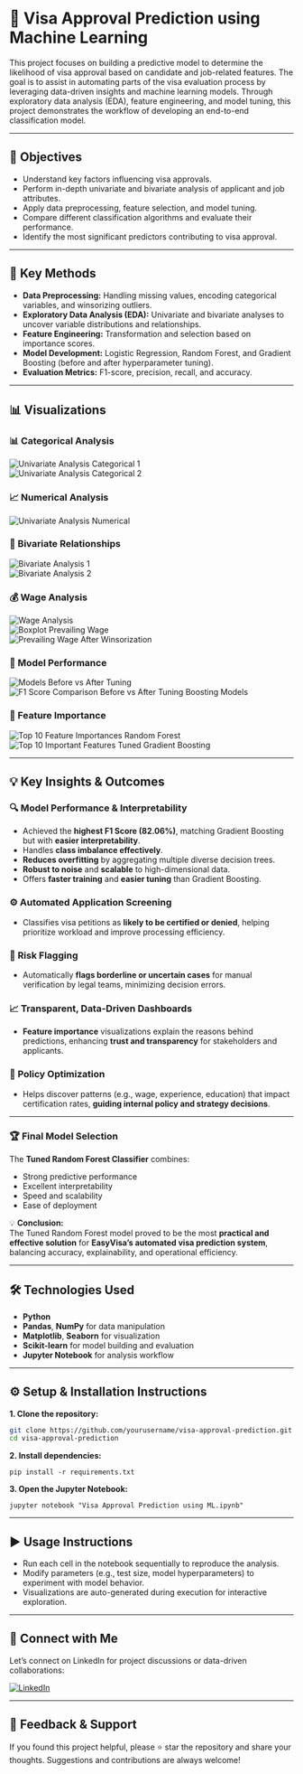 # 🧠 Visa Approval Prediction using Machine Learning

This project focuses on building a predictive model to determine the likelihood of visa approval based on candidate and job-related features. The goal is to assist in automating parts of the visa evaluation process by leveraging data-driven insights and machine learning models. Through exploratory data analysis (EDA), feature engineering, and model tuning, this project demonstrates the workflow of developing an end-to-end classification model.

---

## 🎯 Objectives
- Understand key factors influencing visa approvals.
- Perform in-depth univariate and bivariate analysis of applicant and job attributes.
- Apply data preprocessing, feature selection, and model tuning.
- Compare different classification algorithms and evaluate their performance.
- Identify the most significant predictors contributing to visa approval.

---

## 🧩 Key Methods
- **Data Preprocessing:** Handling missing values, encoding categorical variables, and winsorizing outliers.  
- **Exploratory Data Analysis (EDA):** Univariate and bivariate analyses to uncover variable distributions and relationships.  
- **Feature Engineering:** Transformation and selection based on importance scores.  
- **Model Development:** Logistic Regression, Random Forest, and Gradient Boosting (before and after hyperparameter tuning).  
- **Evaluation Metrics:** F1-score, precision, recall, and accuracy.

---

## 📊 Visualizations

### 📊 Categorical Analysis
![Univariate Analysis Categorical 1](images/Univariate%20Analysis%20Categorical%201.png)  
![Univariate Analysis Categorical 2](images/Univariate%20Analysis%20Categorical%202.png)  

### 📈 Numerical Analysis
![Univariate Analysis Numerical](images/Univariate%20Analysis%20Numerical.png)

### 🔄 Bivariate Relationships
![Bivariate Analysis 1](images/Bivariate%20Analysis%201.png)  
![Bivariate Analysis 2](images/Bivariate%20Analysis%202.png)  

### 💰 Wage Analysis
![Wage Analysis](images/Wage%20Analysis.png)  
![Boxplot Prevailing Wage](images/Boxplot%20-%20Prevailing%20Wage.png)  
![Prevailing Wage After Winsorization](images/Prevailing%20Wage%20After%20Winsorization.png)  

### 🤖 Model Performance
![Models Before vs After Tuning](images/Models%20-%20Before%20vs%20After%20Tuning.png)
![F1 Score Comparison Before vs After Tuning Boosting Models](images/F1%20Score%20Comparison%20Before%20vs.%20After%20Tuning%20(Boosting%20Models).png)  

### 🌟 Feature Importance
![Top 10 Feature Importances Random Forest](images/Top%2010%20Feature%20Importances%20(Random%20Forest).png)  
![Top 10 Important Features Tuned Gradient Boosting](images/Top%2010%20Important%20Features%20-%20Tuned%20Gradient%20Boosting.png)  

---

## 💡 Key Insights & Outcomes

### 🔍 Model Performance & Interpretability
- Achieved the **highest F1 Score (82.06%)**, matching Gradient Boosting but with **easier interpretability**.  
- Handles **class imbalance effectively**.  
- **Reduces overfitting** by aggregating multiple diverse decision trees.  
- **Robust to noise** and **scalable** to high-dimensional data.  
- Offers **faster training** and **easier tuning** than Gradient Boosting.

### ⚙️ Automated Application Screening
- Classifies visa petitions as **likely to be certified or denied**, helping prioritize workload and improve processing efficiency.

### 🚨 Risk Flagging
- Automatically **flags borderline or uncertain cases** for manual verification by legal teams, minimizing decision errors.

### 📈 Transparent, Data-Driven Dashboards
- **Feature importance** visualizations explain the reasons behind predictions, enhancing **trust and transparency** for stakeholders and applicants.

### 🧭 Policy Optimization
- Helps discover patterns (e.g., wage, experience, education) that impact certification rates, **guiding internal policy and strategy decisions**.

---

### 🏆 Final Model Selection
The **Tuned Random Forest Classifier** combines:
- Strong predictive performance  
- Excellent interpretability  
- Speed and scalability  
- Ease of deployment  

💡 **Conclusion:**  
The Tuned Random Forest model proved to be the most **practical and effective solution** for **EasyVisa’s automated visa prediction system**, balancing accuracy, explainability, and operational efficiency.

---

## 🛠️ Technologies Used
- **Python**
- **Pandas**, **NumPy** for data manipulation  
- **Matplotlib**, **Seaborn** for visualization  
- **Scikit-learn** for model building and evaluation  
- **Jupyter Notebook** for analysis workflow

---

## ⚙️ Setup & Installation Instructions

**1. Clone the repository:**  
   ```bash
   git clone https://github.com/yourusername/visa-approval-prediction.git
   cd visa-approval-prediction
   ```
**2. Install dependencies:**
   ```
   pip install -r requirements.txt
   ```
**3. Open the Jupyter Notebook:**
   ```
   jupyter notebook "Visa Approval Prediction using ML.ipynb"
```
---

## ▶️ Usage Instructions

- Run each cell in the notebook sequentially to reproduce the analysis.
- Modify parameters (e.g., test size, model hyperparameters) to experiment with model behavior.
- Visualizations are auto-generated during execution for interactive exploration.
---

## 🔗 Connect with Me

Let’s connect on LinkedIn for project discussions or data-driven collaborations:

[![LinkedIn](https://img.shields.io/badge/LinkedIn-Profile-blue?logo=linkedin)](https://www.linkedin.com/in/indu-r-3a3767170/)

---

## 🙌 Feedback & Support

If you found this project helpful, please ⭐ star the repository and share your thoughts. Suggestions and contributions are always welcome!

